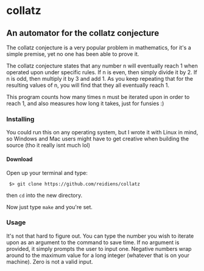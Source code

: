 # collatz
## An automator for the collatz conjecture

The collatz conjecture is a very popular problem in mathematics, for it's a simple premise, yet no one has been able to prove it.

The collatz conjecture states that any number n will eventually reach 1 when operated upon under specific rules. If n is even, then simply divide it by 2. If n is odd, then multiply it by 3 and add 1. As you keep repeating that for the resulting values of n, you will find that they all eventually reach 1.

This program counts how many times n must be iterated upon in order to reach 1, and also measures how long it takes, just for funsies :)

### Installing

You could run this on any operating system, but I wrote it with Linux in mind, so Windows and Mac users might have to get creative when building the source (tho it really isnt much lol)

#### Download

Open up your terminal and type:

` $> git clone https://github.com/reidiens/collatz`

then `cd` into the new directory.

Now just type `make` and you're set.

### Usage

It's not that hard to figure out. You can type the number you wish to iterate upon as an argument to the command to save time. If no argument is provided, it simply prompts the user to input one. Negative numbers wrap around to the maximum value for a long integer (whatever that is on your machine). Zero is not a valid input.
